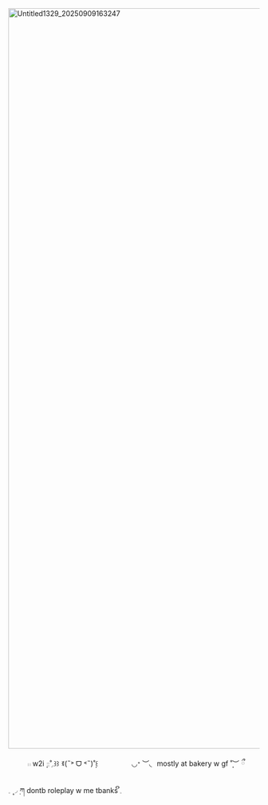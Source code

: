 <img width="2000" height="1482" alt="Untitled1329_20250909163247" src="https://github.com/user-attachments/assets/da71b2a0-2f49-44ac-9554-dc06ffecda06" />

 ⠀‎ ⠀  ⠀𓏼  w2i  ̣̣𓐇˚ִִ𓈒꒱꒱   ꉂ(˵˃ ᗜ ˂˵)˚̣̣꒰
  ⠀‎‎   ⠀‎  ⠀‎ ⠀⠀◡ᐩ ︶◟⠀mostly at bakery w gf  ˚̣̣̣︶ ྀ
 
  𓈒 ۪۪◞݂  ཀ  dontb roleplay w me tbanks    ິ𓈒

